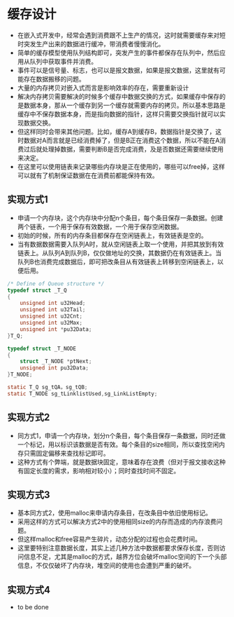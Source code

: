 # 缓存设计
- 在嵌入式开发中，经常会遇到消费跟不上生产的情况，这时就需要缓存来对短时突发生产出来的数据进行缓冲，带消费者慢慢消化。
- 简单的缓存模型使用队列结构即可，突发产生的事件都保存在队列中，然后应用从队列中获取事件并消费。
- 事件可以是信号量、标志，也可以是报文数据，如果是报文数据，这里就有可能存在数据搬移的问题。
- 大量的内存拷贝对嵌入式而言是影响效率的存在，需要重新设计
- 解决内存拷贝需要解决的时候多个缓存中数据交换的方式，如果缓存中保存的是数据本身，那从一个缓存到另一个缓存就需要内存的拷贝。所以基本思路是缓存中不保存数据本身，而是指向数据的指针，这样只需要交换指针就可以实现数据交换。
- 但这样同时会带来其他问题。比如，缓存A到缓存B，数据指针是交换了，这时数据对A而言就是已经消费掉了，但是B正在消费这个数据，所以不能在A消费过后就处理掉数据，需要判断B是否完成消费，及是否数据还需要继续使用来决定。
- 在这里可以使用链表来记录哪些内存块是正在使用的，哪些可以free掉，这样可以就有了机制保证数据在在消费前都能保持有效。

## 实现方式1
- 申请一个内存块，这个内存块中分配n个条目，每个条目保存一条数据。创建两个链表，一个用于保存有效数据，一个用于保存空闲数据。
- 初始的时候，所有的内存条目都保存在空闲链表上，有效链表是空的。
- 当有数据数据需要入队列A时，就从空闲链表上取一个使用，并把其放到有效链表上。从队列A到队列B，仅仅做地址的交换，其数据仍在有效链表上。当队列B也消费完成数据后，即可把改条目从有效链表上转移到空闲链表上，以便后用。

```c
/* Define of Queue structure */
typedef struct _T_Q
{
    unsigned int u32Head;
    unsigned int u32Tail;
    unsigned int u32Cnt;
    unsigned int u32Max;
    unsigned int *pu32Data;
}T_Q;

typedef struct _T_NODE
{
    struct _T_NODE *ptNext;
    unsigned int pu32Data;
}T_NODE;

static T_Q sg_tQA，sg_tQB;
static T_NODE sg_tLinklistUsed,sg_LinkListEmpty;
```

## 实现方式2
- 同方式1，申请一个内存块，划分n个条目，每个条目保存一条数据，同时还做一个标记，用以标识该数据是否有效。每个条目的size相同，所以查找空闲内存只需固定偏移来查找标记即可。
- 这种方式有个弊端，就是数据块固定，意味着存在浪费（但对于报文接收这种有固定长度的需求，影响相对较小）；同时查找时间不固定。

## 实现方式3
- 基本同方式2，使用malloc来申请内存条目，在改条目中依旧使用标记。
- 采用这样的方式可以解决方式2中的使用相同size的内存而造成的内存浪费问题。
- 但这样malloc和free容易产生碎片，动态分配的过程也会花费时间。
- 这里要特别注意数据长度，其实上述几种方法中数据都要求保存长度，否则访问信息不足，尤其是malloc的方式，越界方位会破坏malloc空间的下一个头部信息，不仅仅破坏了内存块，堆空间的使用也会遭到严重的破坏。


## 实现方式4
- to be done
